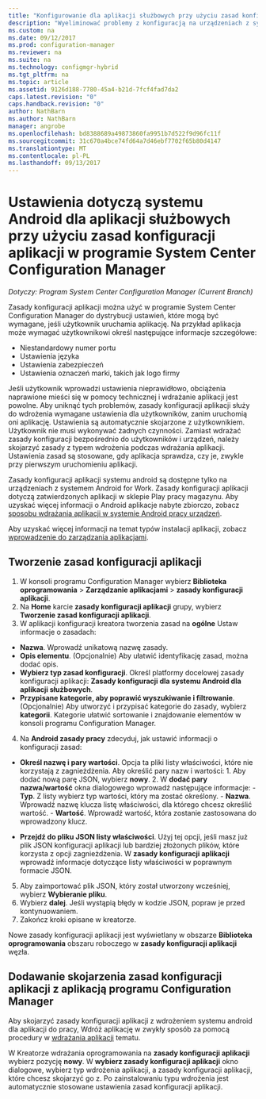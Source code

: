 ```yaml
---
title: "Konfigurowanie dla aplikacji służbowych przy użyciu zasad konfiguracji aplikacji systemu Android | Dokumentacja firmy Microsoft"
description: "Wyeliminować problemy z konfiguracją na urządzeniach z systemem Android for Work przez wdrożenie zasad konfiguracji aplikacji dla użytkowników przed ich uruchomieniem aplikacji."
ms.custom: na
ms.date: 09/12/2017
ms.prod: configuration-manager
ms.reviewer: na
ms.suite: na
ms.technology: configmgr-hybrid
ms.tgt_pltfrm: na
ms.topic: article
ms.assetid: 9126d188-7780-45a4-b21d-7fcf4fad7da2
caps.latest.revision: "0"
caps.handback.revision: "0"
author: NathBarn
ms.author: NathBarn
manager: angrobe
ms.openlocfilehash: bd8388689a49873860fa9951b7d522f9d96fc11f
ms.sourcegitcommit: 31c670a4bce74fd64a7d46ebf7702f65b80d4147
ms.translationtype: MT
ms.contentlocale: pl-PL
ms.lasthandoff: 09/13/2017
---
```

# <a name="apply-settings-to-android-for-work-apps-with-app-configuration-policies-in-system-center-configuration-manager"></a>Ustawienia dotyczą systemu Android dla aplikacji służbowych przy użyciu zasad konfiguracji aplikacji w programie System Center Configuration Manager

*Dotyczy: Program System Center Configuration Manager (Current Branch)*

Zasady konfiguracji aplikacji można użyć w programie System Center Configuration Manager do dystrybucji ustawień, które mogą być wymagane, jeśli użytkownik uruchamia aplikację. Na przykład aplikacja może wymagać użytkownikowi określ następujące informacje szczegółowe:
- Niestandardowy numer portu
- Ustawienia języka
- Ustawienia zabezpieczeń
- Ustawienia oznaczeń marki, takich jak logo firmy

Jeśli użytkownik wprowadzi ustawienia nieprawidłowo, obciążenia naprawione mieści się w pomocy technicznej i wdrażanie aplikacji jest powolne. Aby uniknąć tych problemów, zasady konfiguracji aplikacji służy do wdrożenia wymagane ustawienia dla użytkowników, zanim uruchomią oni aplikację. Ustawienia są automatycznie skojarzone z użytkownikiem. Użytkownik nie musi wykonywać żadnych czynności.
Zamiast wdrażać zasady konfiguracji bezpośrednio do użytkowników i urządzeń, należy skojarzyć zasady z typem wdrożenia podczas wdrażania aplikacji. Ustawienia zasad są stosowane, gdy aplikacja sprawdza, czy je, zwykle przy pierwszym uruchomieniu aplikacji.

Zasady konfiguracji aplikacji systemu android są dostępne tylko na urządzeniach z systemem Android for Work. Zasady konfiguracji aplikacji dotyczą zatwierdzonych aplikacji w sklepie Play pracy magazynu. Aby uzyskać więcej informacji o Android aplikacje nabyte zbiorczo, zobacz [sposobu wdrażania aplikacji w systemie Android pracy urządzeń](https://docs.microsoft.com/en-us/intune/deploy-use/android-for-work-apps).

Aby uzyskać więcej informacji na temat typów instalacji aplikacji, zobacz [wprowadzenie do zarządzania aplikacjami](/sccm/apps/understand/introduction-to-application-management).

## <a name="create-an-app-configuration-policy"></a>Tworzenie zasad konfiguracji aplikacji

1. W konsoli programu Configuration Manager wybierz **Biblioteka oprogramowania** > **Zarządzanie aplikacjami** > **zasady konfiguracji aplikacji**.
2. Na **Home** karcie **zasady konfiguracji aplikacji** grupy, wybierz **Tworzenie zasad konfiguracji aplikacji**.
3. W aplikacji konfiguracji kreatora tworzenia zasad na **ogólne** Ustaw informacje o zasadach:
  - **Nazwa**. Wprowadź unikatową nazwę zasady.
  - **Opis elementu**. (Opcjonalnie) Aby ułatwić identyfikację zasad, można dodać opis.
  -  **Wybierz typ zasad konfiguracji**. Określ platformy docelowej zasady konfiguracji aplikacji: **Zasady konfiguracji dla systemu Android dla aplikacji służbowych**.
  -  **Przypisane kategorie, aby poprawić wyszukiwanie i filtrowanie**. (Opcjonalnie) Aby utworzyć i przypisać kategorie do zasady, wybierz **kategorii**. Kategorie ułatwić sortowanie i znajdowanie elementów w konsoli programu Configuration Manager.
4. Na **Android zasady pracy** zdecyduj, jak ustawić informacji o konfiguracji zasad:
  - **Określ nazwę i pary wartości**. Opcja ta pliki listy właściwości, które nie korzystają z zagnieżdżenia. Aby określić pary nazw i wartości:
        1. Aby dodać nową parę JSON, wybierz **nowy**.
        2. W **dodać pary nazwa/wartość** okna dialogowego wprowadź następujące informacje:
            - **Typ**. Z listy wybierz typ wartości, który ma zostać określony.
            - **Nazwa**. Wprowadź nazwę klucza listę właściwości, dla którego chcesz określić wartość.
            - **Wartość**. Wprowadź wartość, która zostanie zastosowana do wprowadzony klucz.

  - **Przejdź do pliku JSON listy właściwości**. Użyj tej opcji, jeśli masz już plik JSON konfiguracji aplikacji lub bardziej złożonych plików, które korzysta z opcji zagnieżdżenia. W **zasady konfiguracji aplikacji** wprowadź informacje dotyczące listy właściwości w poprawnym formacie JSON.
5. Aby zaimportować plik JSON, który został utworzony wcześniej, wybierz **Wybieranie pliku**.
6. Wybierz **dalej**. Jeśli wystąpią błędy w kodzie JSON, popraw je przed kontynuowaniem.
7. Zakończ kroki opisane w kreatorze.

Nowe zasady konfiguracji aplikacji jest wyświetlany w obszarze **Biblioteka oprogramowania** obszaru roboczego w **zasady konfiguracji aplikacji** węzła.

## <a name="associate-an-app-configuration-policy-with-a-configuration-manager-application"></a>Dodawanie skojarzenia zasad konfiguracji aplikacji z aplikacją programu Configuration Manager

Aby skojarzyć zasady konfiguracji aplikacji z wdrożeniem systemu android dla aplikacji do pracy, Wdróż aplikację w zwykły sposób za pomocą procedury w [wdrażania aplikacji](/sccm/apps/deploy-use/deploy-applications) tematu.

W Kreatorze wdrażania oprogramowania na **zasady konfiguracji aplikacji** wybierz pozycję **nowy**. W **wybierz zasady konfiguracji aplikacji** okno dialogowe, wybierz typ wdrożenia aplikacji, a zasady konfiguracji aplikacji, które chcesz skojarzyć go z.
Po zainstalowaniu typu wdrożenia jest automatycznie stosowane ustawienia zasad konfiguracji aplikacji.
